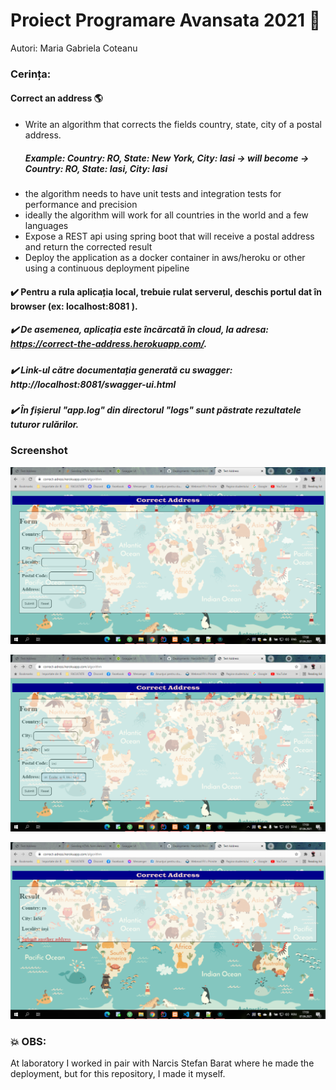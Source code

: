 # Proiect Programare Avansata 2021 :tada:

Autori:  Maria Gabriela Coteanu 

### Cerința:

#### Correct an address :earth_americas:
- Write an algorithm that corrects the fields country, state, city of a postal
  address. 
  ##### Example: Country: RO, State: New York, City: Iasi -> will become -> Country: RO, State: Iasi, City: Iasi
- the algorithm needs to have unit tests and integration tests for performance
  and precision
- ideally the algorithm will work for all countries in the world and a few
  languages
- Expose a REST api using spring boot that will receive a postal address and
  return the corrected result
- Deploy the application as a docker container in aws/heroku or other using a
  continuous deployment pipeline



#### :heavy_check_mark: Pentru a rula aplicația local, trebuie rulat serverul, deschis portul dat în browser (ex: localhost:8081 ).

##### :heavy_check_mark: De asemenea, aplicația este încărcată în cloud, la adresa: https://correct-the-address.herokuapp.com/.

##### :heavy_check_mark: Link-ul către documentația generată cu swagger: http://localhost:8081/swagger-ui.html

##### :heavy_check_mark: În fișierul "app.log" din directorul "logs" sunt păstrate rezultatele tuturor rulărilor.

### Screenshot

![img.png](img.png)

![img_2.png](img_2.png)

![img_1.png](img_1.png)


### :collision: OBS: 
At laboratory I worked in pair with Narcis Stefan Barat where he made the deployment, but for this repository, I made it myself.